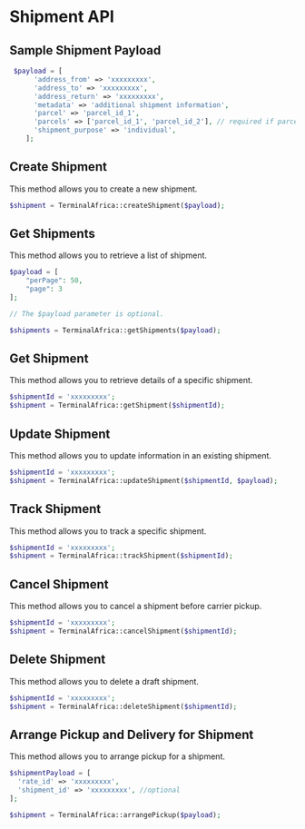 # Shipment API

## Sample Shipment Payload

```php
 $payload = [
      'address_from' => 'xxxxxxxxx',
      'address_to' => 'xxxxxxxxx',
      'address_return' => 'xxxxxxxxx',
      'metadata' => 'additional shipment information',
      'parcel' => 'parcel_id_1',
      'parcels' => ['parcel_id_1', 'parcel_id_2'], // required if parcel is not provided
      'shipment_purpose' => 'individual',
    ];
```

## Create Shipment

This method allows you to create a new shipment.

```php
$shipment = TerminalAfrica::createShipment($payload);
```

## Get Shipments

This method allows you to retrieve a list of shipment.

```php
$payload = [
    "perPage": 50,
    "page": 3
];

// The $payload parameter is optional.

$shipments = TerminalAfrica::getShipments($payload);
```

## Get Shipment

This method allows you to retrieve details of a specific shipment.

```php
$shipmentId = 'xxxxxxxxx';
$shipment = TerminalAfrica::getShipment($shipmentId);
```

## Update Shipment

This method allows you to update information in an existing shipment.

```php
$shipmentId = 'xxxxxxxxx';
$shipment = TerminalAfrica::updateShipment($shipmentId, $payload);
```

## Track Shipment

This method allows you to track a specific shipment.

```php
$shipmentId = 'xxxxxxxxx';
$shipment = TerminalAfrica::trackShipment($shipmentId);
```

## Cancel Shipment

This method allows you to cancel a shipment before carrier pickup.

```php
$shipmentId = 'xxxxxxxxx';
$shipment = TerminalAfrica::cancelShipment($shipmentId);
```

## Delete Shipment

This method allows you to delete a draft shipment.

```php
$shipmentId = 'xxxxxxxxx';
$shipment = TerminalAfrica::deleteShipment($shipmentId);
```

## Arrange Pickup and Delivery for Shipment

This method allows you to arrange pickup for a shipment.

```php
$shipmentPayload = [
  'rate_id' => 'xxxxxxxxx',
  'shipment_id' => 'xxxxxxxxx', //optional
];

$shipment = TerminalAfrica::arrangePickup($payload);
```

